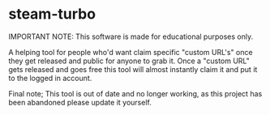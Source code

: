 # steam-turbo

IMPORTANT NOTE: This software is made for educational purposes only.

A helping tool for people who'd want claim specific "custom URL's" once they get released and public for anyone to grab it.
Once a "custom URL" gets released and goes free this tool will almost instantly claim it and put it to the logged in account.

Final note;
This tool is out of date and no longer working, as this project has been abandoned please update it yourself.
